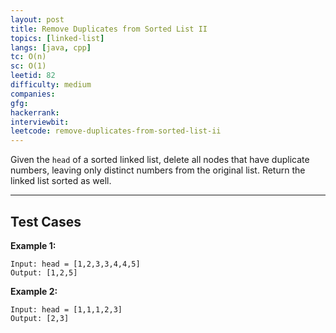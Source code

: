 ```yaml
---
layout: post
title: Remove Duplicates from Sorted List II
topics: [linked-list]
langs: [java, cpp]
tc: O(n)
sc: O(1)
leetid: 82
difficulty: medium
companies: 
gfg: 
hackerrank: 
interviewbit: 
leetcode: remove-duplicates-from-sorted-list-ii
---
```


Given the `head` of a sorted linked list, delete all nodes that have duplicate numbers, 
leaving only distinct numbers from the original list. Return the linked list sorted as well.

---

## Test Cases

**Example 1:** 
```
Input: head = [1,2,3,3,4,4,5]
Output: [1,2,5]
```

**Example 2:** 
```
Input: head = [1,1,1,2,3]
Output: [2,3]
```